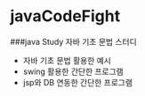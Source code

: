 # javaCodeFight
###java Study
자바 기초 문법 스터디

* 자바 기초 문법 활용한 예시
* swing 활용한 간단한 프로그램
* jsp와 DB 연동한 간단한 프로그램
